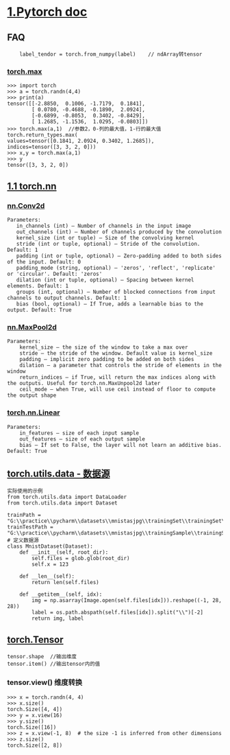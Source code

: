 # [1.Pytorch doc](https://pytorch.org/docs/stable/index.html)
## FAQ
```
    label_tendor = torch.from_numpy(label)    // ndArray转tensor
```
### [torch.max](https://pytorch.org/docs/stable/generated/torch.max.html#torch.max)
```
>>> import torch
>>> a = torch.randn(4,4)
>>> print(a)
tensor([[-2.8850,  0.1006, -1.7179,  0.1841],
        [ 0.0780, -0.4688, -0.1890,  2.0924],
        [-0.6899, -0.8053,  0.3402, -0.8429],
        [ 1.2685, -1.1536,  1.0295, -0.0803]])
>>> torch.max(a,1)  //参数2，0-列的最大值，1-行的最大值
torch.return_types.max(
values=tensor([0.1841, 2.0924, 0.3402, 1.2685]),
indices=tensor([3, 3, 2, 0]))
>>> x,y = torch.max(a,1)
>>> y
tensor([3, 3, 2, 0])
```



## [1.1 torch.nn](https://pytorch.org/docs/stable/nn.html)
### [nn.Conv2d](https://pytorch.org/docs/stable/generated/torch.nn.Conv2d.html#torch.nn.Conv2d)
```
Parameters:
   in_channels (int) – Number of channels in the input image
   out_channels (int) – Number of channels produced by the convolution
   kernel_size (int or tuple) – Size of the convolving kernel
   stride (int or tuple, optional) – Stride of the convolution. Default: 1
   padding (int or tuple, optional) – Zero-padding added to both sides of the input. Default: 0
   padding_mode (string, optional) – 'zeros', 'reflect', 'replicate' or 'circular'. Default: 'zeros'
   dilation (int or tuple, optional) – Spacing between kernel elements. Default: 1
   groups (int, optional) – Number of blocked connections from input channels to output channels. Default: 1
   bias (bool, optional) – If True, adds a learnable bias to the output. Default: True
```` 
### [nn.MaxPool2d](https://pytorch.org/docs/stable/generated/torch.nn.MaxPool2d.html#torch.nn.MaxPool2d)
```
Parameters:
    kernel_size – the size of the window to take a max over
    stride – the stride of the window. Default value is kernel_size
    padding – implicit zero padding to be added on both sides
    dilation – a parameter that controls the stride of elements in the window
    return_indices – if True, will return the max indices along with the outputs. Useful for torch.nn.MaxUnpool2d later
    ceil_mode – when True, will use ceil instead of floor to compute the output shape
```

### [torch.nn.Linear](https://pytorch.org/docs/stable/generated/torch.nn.Linear.html#torch.nn.Linear)
```
Parameters:
    in_features – size of each input sample
    out_features – size of each output sample
    bias – If set to False, the layer will not learn an additive bias. Default: True
```


## [torch.utils.data - 数据源](https://pytorch.org/docs/stable/data.html)
```
实际使用的示例
from torch.utils.data import DataLoader
from torch.utils.data import Dataset

trainPath = "G:\\practice\\pycharm\\datasets\\mnistasjpg\\trainingSet\\trainingSet\\*\\*.jpg"
trainTestPath = "G:\\practice\\pycharm\\datasets\\mnistasjpg\\trainingSample\\trainingSample\\*\\*.jpg"
# 定义数据源
class MnistDataset(Dataset):
    def __init__(self, root_dir):
        self.files = glob.glob(root_dir)
        self.x = 123

    def __len__(self):
        return len(self.files)

    def __getitem__(self, idx):
        img = np.asarray(Image.open(self.files[idx])).reshape((-1, 28, 28))
        label = os.path.abspath(self.files[idx]).split("\\")[-2]
        return img, label
```

## [torch.Tensor](https://pytorch.org/docs/stable/tensors.html)
```
tensor.shape  //输出维度
tensor.item() //输出tensor内的值
```
### tensor.view() 维度转换
```
>>> x = torch.randn(4, 4)
>>> x.size()
torch.Size([4, 4])
>>> y = x.view(16)
>>> y.size()
torch.Size([16])
>>> z = x.view(-1, 8)  # the size -1 is inferred from other dimensions
>>> z.size()
torch.Size([2, 8])
```

